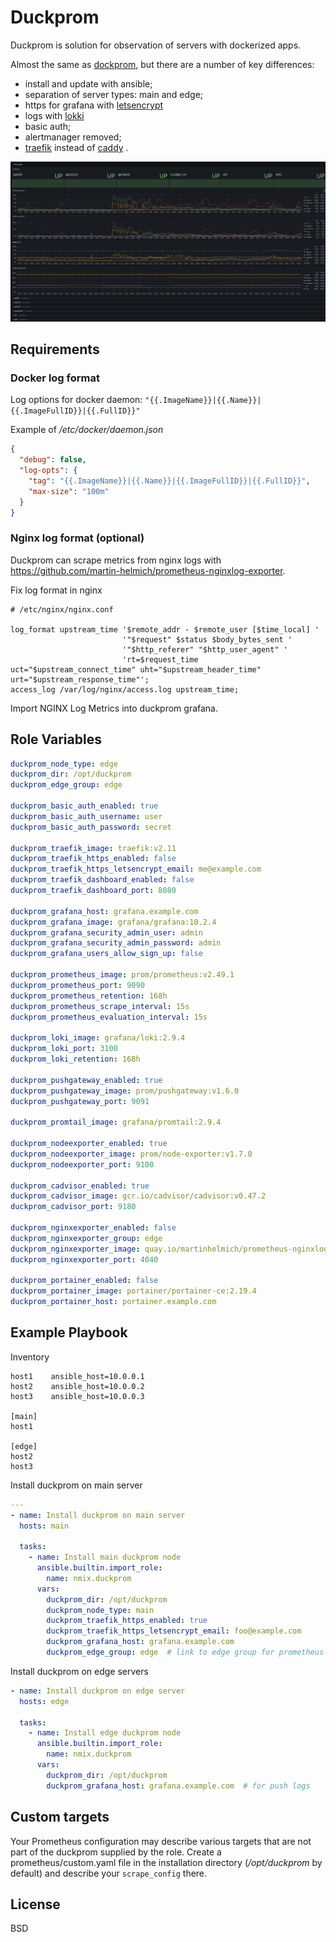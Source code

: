 Duckprom
=========

Duckprom is solution for observation of servers with dockerized apps.

Almost the same as [dockprom](https://github.com/stefanprodan/dockprom), but there are a number of key differences:

* install and update with ansible;
* separation of server types: main and edge;
* https for grafana with [letsencrypt](https://letsencrypt.org/)
* logs with [lokki](https://grafana.com/oss/loki/)
* basic auth;
* alertmanager removed;
* [traefik](https://doc.traefik.io/traefik/) instead of [caddy](https://caddyserver.com/) .

![General Status Dashboard](.misc/dashboard.png)

Requirements
------------

### Docker log format

Log options for docker daemon: `"{{.ImageName}}|{{.Name}}|{{.ImageFullID}}|{{.FullID}}"` 

Example of */etc/docker/daemon.json*

```json
{
  "debug": false,
  "log-opts": {
    "tag": "{{.ImageName}}|{{.Name}}|{{.ImageFullID}}|{{.FullID}}",
    "max-size": "100m"
  }
}
```

### Nginx log format (optional)

Duckprom can scrape metrics from nginx logs with https://github.com/martin-helmich/prometheus-nginxlog-exporter.

Fix log format in nginx

```nginx
# /etc/nginx/nginx.conf

log_format upstream_time '$remote_addr - $remote_user [$time_local] '
                         '"$request" $status $body_bytes_sent '
                         '"$http_referer" "$http_user_agent" '
                         'rt=$request_time uct="$upstream_connect_time" uht="$upstream_header_time" urt="$upstream_response_time"';
access_log /var/log/nginx/access.log upstream_time;
```

Import NGINX Log Metrics into duckprom grafana.

Role Variables
--------------

```yaml
duckprom_node_type: edge
duckprom_dir: /opt/duckprom
duckprom_edge_group: edge

duckprom_basic_auth_enabled: true
duckprom_basic_auth_username: user
duckprom_basic_auth_password: secret

duckprom_traefik_image: traefik:v2.11
duckprom_traefik_https_enabled: false
duckprom_traefik_https_letsencrypt_email: me@example.com
duckprom_traefik_dashboard_enabled: false
duckprom_traefik_dashboard_port: 8080

duckprom_grafana_host: grafana.example.com
duckprom_grafana_image: grafana/grafana:10.2.4
duckprom_grafana_security_admin_user: admin
duckprom_grafana_security_admin_password: admin
duckprom_grafana_users_allow_sign_up: false

duckprom_prometheus_image: prom/prometheus:v2.49.1
duckprom_prometheus_port: 9090
duckprom_prometheus_retention: 168h
duckprom_prometheus_scrape_interval: 15s
duckprom_prometheus_evaluation_interval: 15s

duckprom_loki_image: grafana/loki:2.9.4
duckprom_loki_port: 3100
duckprom_loki_retention: 168h

duckprom_pushgateway_enabled: true
duckprom_pushgateway_image: prom/pushgateway:v1.6.0
duckprom_pushgateway_port: 9091

duckprom_promtail_image: grafana/promtail:2.9.4

duckprom_nodeexporter_enabled: true
duckprom_nodeexporter_image: prom/node-exporter:v1.7.0
duckprom_nodeexporter_port: 9100

duckprom_cadvisor_enabled: true
duckprom_cadvisor_image: gcr.io/cadvisor/cadvisor:v0.47.2
duckprom_cadvisor_port: 9180

duckprom_nginxexporter_enabled: false
duckprom_nginxexporter_group: edge
duckprom_nginxexporter_image: quay.io/martinhelmich/prometheus-nginxlog-exporter:v1.10.0
duckprom_nginxexporter_port: 4040

duckprom_portainer_enabled: false
duckprom_portainer_image: portainer/portainer-ce:2.19.4
duckprom_portainer_host: portainer.example.com
```

Example Playbook
----------------

Inventory

```
host1    ansible_host=10.0.0.1
host2    ansible_host=10.0.0.2
host3    ansible_host=10.0.0.3

[main]
host1

[edge]
host2
host3
```

Install duckprom on main server

```yaml
---
- name: Install duckprom on main server
  hosts: main

  tasks:
    - name: Install main duckprom node
      ansible.builtin.import_role:
        name: nmix.duckprom
      vars:
        duckprom_dir: /opt/duckprom
        duckprom_node_type: main
        duckprom_traefik_https_enabled: true
        duckprom_traefik_https_letsencrypt_email: foo@example.com
        duckprom_grafana_host: grafana.example.com
        duckprom_edge_group: edge  # link to edge group for prometheus.yaml config
```

Install duckprom on edge servers

```yaml
- name: Install duckprom on edge server
  hosts: edge

  tasks:
    - name: Install edge duckprom node
      ansible.builtin.import_role:
        name: nmix.duckprom
      vars:
        duckprom_dir: /opt/duckprom
        duckprom_grafana_host: grafana.example.com  # for push logs
```

Custom targets
--------------

Your Prometheus configuration may describe various targets that are not
part of the duckprom supplied by the role.
Create a prometheus/custom.yaml file in the installation directory
(*/opt/duckprom* by default) and describe your `scrape_config` there.

License
-------

BSD
